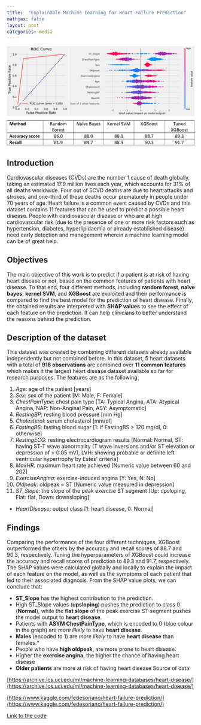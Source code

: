 ```yaml
---
title:  "Explainable Machine Learning for Heart Failure Prediction"
mathjax: false
layout: post
categories: media
---
```


![Block diagram](/assets/photos/Heart_failure_results.jpg)

## Introduction
Cardiovascular diseases (CVDs) are the number 1 cause of death globally, taking an estimated 17.9 million lives each year, which accounts for 31% of all deaths worldwide. Four out of 5CVD deaths are due to heart attacks and strokes, and one-third of these deaths occur prematurely in people under 70 years of age. Heart failure is a common event caused by CVDs and this dataset contains 11 features that can be used to predict a possible heart disease.
People with cardiovascular disease or who are at high cardiovascular risk (due to the presence of one or more risk factors such as hypertension, diabetes, hyperlipidaemia or already established disease) need early detection and management wherein a machine learning model can be of great help.

## Objectives
The main objective of this work is to predict if a patient is at risk of having heart disease or not, based on the common features of patients with heart disease. To that end, four different methods, including **random forest**, **naïve bayes**, **kernel SVM**, and **XGBoost** are exploited and their performance is compared to find the best model for the prediction of heart disease.
Finally,  the obtained results are interpreted with **SHAP values** to see the effect of each feature on the prediction. It can help clinicians to better understand the reasons behind the prediction.


## Description of the dataset
This dataset was created by combining different datasets already available independently but not combined before. In this dataset, 5 heart datasets with a total of **918 observations** are combined over **11 common features** which makes it the largest heart disease dataset available so far for research purposes. The features are as the following:

1. *Age*: age of the patient [years]
2. *Sex*: sex of the patient [M: Male, F: Female]
3. *ChestPainType*: chest pain type [TA: Typical Angina, ATA: Atypical Angina, NAP: Non-Anginal Pain, ASY: Asymptomatic]
4. *RestingBP*: resting blood pressure [mm Hg]
5. *Cholesterol*: serum cholesterol [mm/dl]
6. *FastingBS*: fasting blood sugar [1: if FastingBS > 120 mg/dl, 0: otherwise]
7. *RestingECG*: resting electrocardiogram results [Normal: Normal, ST: having ST-T wave abnormality (T wave inversions and/or ST elevation or depression of > 0.05 mV), LVH: showing probable or definite left ventricular hypertrophy by Estes' criteria]
8. *MaxHR*: maximum heart rate achieved [Numeric value between 60 and 202]
9. *ExerciseAngina*: exercise-induced angina [Y: Yes, N: No]
10. *Oldpeak*: oldpeak = ST [Numeric value measured in depression]
11. *ST_Slope*: the slope of the peak exercise ST segment [Up: upsloping, Flat: flat, Down: downsloping]
- *HeartDisease*: output class [1: heart disease, 0: Normal]


## Findings
Comparing the performance of the four different techniques, XGBoost outperformed the others by the accuracy and recall scores of 88.7 and 90.3, respectively. Tuning the hyperparameters of XGBoost could increase the accuracy and recall scores of prediction to 89.3 and 91.7, respectively.
The SHAP values were calculated globally and locally to explain the impact of each feature on the model, as well as the symptoms of each patient that led to their associated diagnosis. From the SHAP value plots, we can conclude that:
* **ST_Slope** has the highest contribution to the prediction. 
* High ST_Slope values (**upsloping**) pushes the prediction to class 0 (**Normal**), while the **flat slope** of the peak exercise ST segment pushes the model output to **heart disease**. 
* Patients with **ASYM ChestPainType**, which is encoded to 0 (blue colour in the graph) are _more likely_ to have **heart disease**.
* **Males** (encoded to 1) are _more likely_ to have **heart disease** than females.* 
* People who have **high oldpeak**, are more prone to heart disease.
* Higher the **exercise angina**, the higher the chance of having heart disease
* **Older patients** are more at risk of having heart disease
Source of data:

[https://archive.ics.uci.edu/ml/machine-learning-databases/heart-disease/](https://archive.ics.uci.edu/ml/machine-learning-databases/heart-disease/)

[https://www.kaggle.com/fedesoriano/heart-failure-prediction/](https://www.kaggle.com/fedesoriano/heart-failure-prediction/)


[Link to the code](https://github.com/alizrepo/Explainable_Heart_Failure_Predictor/blob/main/Explainable_Heart_Failure_Predictor.ipynb)
